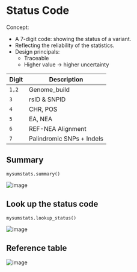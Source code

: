 # Status Code

Concept:
- A 7-digit code:  showing the status of a variant.
- Reflecting the reliability of the statistics.
- Design principals:
    - Traceable
    - Higher value -> higher uncertainty 

| Digit | Description               |
|-------|---------------------------|
| `1,2` | Genome_build              |
| `3`   | rsID & SNPID              |
| `4`   | CHR, POS                  |
| `5`   | EA, NEA                   |
| `6`   | REF-NEA Alignment         |
| `7`   | Palindromic SNPs + Indels |

## Summary

```
mysumstats.summary()
```

![image](https://user-images.githubusercontent.com/40289485/211861728-bc56389d-84a9-4929-95ab-0517ac063dfd.png)


## Look up the status code

```
mysumstats.lookup_status()
```

![image](https://user-images.githubusercontent.com/40289485/211861846-8309be9f-05ea-456e-ad8a-3265872826f9.png)


## Reference table
![image](https://user-images.githubusercontent.com/40289485/196681586-eb79707c-d866-4393-a0f5-b825686c9b04.png)


